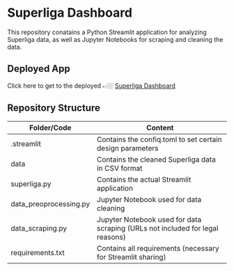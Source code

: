 # Superliga Dashboard

This repository conatains a Python Streamlit application for analyzing Superliga data, as well as Jupyter Notebooks for scraping and cleaning the data.

## Deployed App
Click here to get to the deployed 👉🏼 [Superliga Dashboard](https://danish-football-league.streamlit.app)

## Repository Structure
| Folder/Code | Content |
| ------------- | ------------- |
| .streamlit | Contains the confiq.toml to set certain design parameters |
| data | Contains the cleaned Superliga data in CSV format |
| superliga.py | Contains the actual Streamlit application |
| data_preoprocessing.py | Jupyter Notebook used for data cleaning |
| data_scraping.py | Jupyter Notebook used for data scraping (URLs not included for legal reasons) |
| requirements.txt | Contains all requirements (necessary for Streamlit sharing) |
